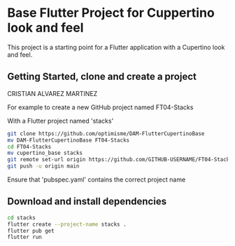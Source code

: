 # Base Flutter Project for Cuppertino look and feel

This project is a starting point for a Flutter application with a Cupertino look and feel.

## Getting Started, clone and create a project

CRISTIAN ALVAREZ MARTINEZ

For example to create a new GitHub project named FT04-Stacks

With a Flutter project named 'stacks'

``` bash
git clone https://github.com/optimisme/DAM-FlutterCupertinoBase
mv DAM-FlutterCupertinoBase FT04-Stacks
cd FT04-Stacks
mv cupertino_base stacks
git remote set-url origin https://github.com/GITHUB-USERNAME/FT04-Stacks.git
git push -u origin main

```

Ensure that 'pubspec.yaml' contains the correct project name

## Download and install dependencies

``` bash
cd stacks
flutter create --project-name stacks .
flutter pub get
flutter run
```
